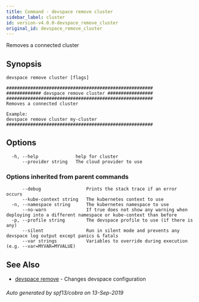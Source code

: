 ```yaml
---
title: Command - devspace remove cluster
sidebar_label: cluster
id: version-v4.0.0-devspace_remove_cluster
original_id: devspace_remove_cluster
---
```



Removes a connected cluster

## Synopsis


```
devspace remove cluster [flags]
```

```
#######################################################
############# devspace remove cluster #################
#######################################################
Removes a connected cluster 

Example:
devspace remove cluster my-cluster
#######################################################
```
## Options

```
  -h, --help              help for cluster
      --provider string   The cloud provider to use
```

### Options inherited from parent commands

```
      --debug                 Prints the stack trace if an error occurs
      --kube-context string   The kubernetes context to use
  -n, --namespace string      The kubernetes namespace to use
      --no-warn               If true does not show any warning when deploying into a different namespace or kube-context than before
  -p, --profile string        The devspace profile to use (if there is any)
      --silent                Run in silent mode and prevents any devspace log output except panics & fatals
      --var strings           Variables to override during execution (e.g. --var=MYVAR=MYVALUE)
```

## See Also

* [devspace remove](/docs/cli/commands/devspace_remove)	 - Changes devspace configuration

###### Auto generated by spf13/cobra on 13-Sep-2019
